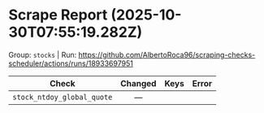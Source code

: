 # Scrape Report (2025-10-30T07:55:19.282Z)

Group: `stocks`  |  Run: https://github.com/AlbertoRoca96/scraping-checks-scheduler/actions/runs/18933697951

| Check | Changed | Keys | Error |
|---|:---:|:--|:--|
| `stock_ntdoy_global_quote` | — |  |  |
